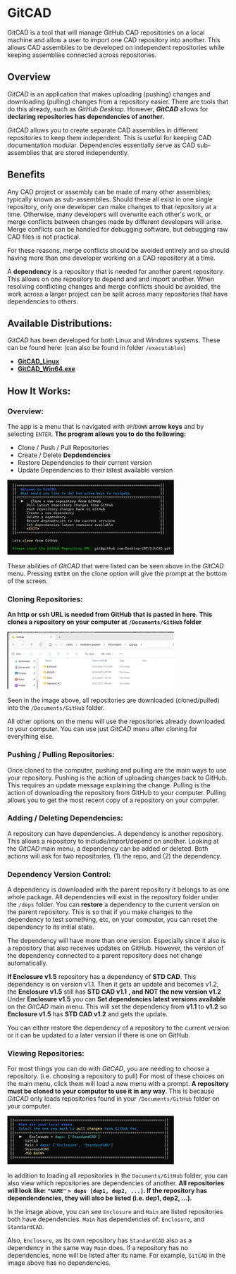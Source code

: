 # GitCAD 
GitCAD is a tool that will manage GitHub CAD repositories on a local machine and allow a user to import one CAD repository into another. This allows CAD assemblies to be developed on independent repositories while keeping assemblies connected across repositories.  

## Overview 
_GitCAD_ is an application that makes uploading (pushing) changes and downloading (pulling) changes from a repository easier. There are tools that do this already, such as _GitHub Desktop_. However, **_GitCAD_** allows for **declaring repositories has dependencies of another.** 

_GitCAD_ allows you to create separate CAD assemblies in different repositories to keep them independent. This is useful for keeping CAD documentation modular. Dependencies essentially serve as CAD sub-assemblies that are stored independently. 

## Benefits
Any CAD project or assembly can be made of many other assemblies; typically known as sub-assemblies. Should these all exist in one single repository, only one developer can make changes to that repository at a time. Otherwise, many developers will overwrite each other's work, or merge conflicts between changes made by different developers will arise. Merge conflicts can be handled for debugging software, but debugging raw CAD files is not practical. 

For these reasons, merge conflicts should be avoided entirely and so should having more than one developer working on a CAD repository at a time.

A **dependency** is a repository that is needed for another parent repository. This allows on one repository to depend and and import another. When resolving conflicting changes and merge conflicts should be avoided, the work across a larger project can be split across many repositories that have dependencies to others. 

## Available Distributions:
_GitCAD_ has been developed for both Linux and Windows systems. These can be found here: (can also be found in folder `/executables`)
- <a href="./executables/GitCAD_Linux"><strong>GitCAD_Linux</strong></a>
- <a href="./executables/GitCAD_Win64.exe"><strong>GitCAD_Win64.exe</strong></a>

## How It Works:
### Overview:
The app is a menu that is navigated with `UP`/`DOWN` **arrow keys** and by selecting `ENTER`. **The program allows you to do the following:**
- Clone / Push / Pull Repositories 
- Create / Delete **Depdendencies** 
- Restore Dependencies to their current version
- Update Dependencies to their latest available version

<div>
    <img style="margin: 0 auto; width: 75%;" alt="Image of GitCAD Main Menu" src="./assets/GitCAD_menu.png">
</div>

These abilities of _GitCAD_ that were listed can be seen above in the _GitCAD_ menu. Pressing `ENTER` on the clone option will give the prompt at the bottom of the screen. 

### Cloning Repositories:
**An http or ssh URL is needed from GitHub that is pasted in here. This clones a repository on your computer at `/Documents/GitHub` folder**

<div>
    <img style="width: 75%;" alt="GitHub Folder on your Computer" src="./assets/GitHub_folder.png">
</div>

Seen in the image above, all repositories are downloaded (cloned/pulled) into the `/Documents/GitHub` folder. 

All other options on the menu will use the repositories already downloaded to your computer. You can use just _GitCAD_ menu after cloning for everything else.

### Pushing / Pulling Repositories:
Once cloned to the computer, pushing and pulling are the main ways to use your repository. Pushing is the action of uploading changes back to GitHub. This requires an update message explaining the change. Pulling is the action of downloading the repository from GitHub to your computer. Pulling allows you to get the most recent copy of a repository on your computer. 

### Adding / Deleting Dependencies:
A repository can have dependencies. A dependency is another repository. This allows a repository to include/import/depend on another. Looking at the _GitCAD_ main menu, a dependency can be added or deleted. Both actions will ask for two repositories, (1) the repo, and (2) the dependency. 

### Dependency Version Control: 
A dependency is downloaded with the parent repository it belongs to as one whole package. All dependencies will exist in the repository folder under the `/deps` folder. You can **restore** a dependency to the current version on the parent repository. This is so that if you make changes to the dependency to test something, etc, on your computer, you can reset the dependency to its initial state. 

The dependency will have more than one version. Especially since it also is a repository that also receives updates on GitHub. However, the version of the dependency connected to a parent repository does not change automatically. 

**If Enclosure v1.5** repository has a dependency of **STD CAD**. This dependency is on version v1.1. Then it gets an update and becomes v1.2, the **Enclosure v1.5** still has **STD CAD v1.1** **, and NOT the new version v1.2** Under **Enclosure v1.5** you can **Set dependencies latest versions available** on the _GitCAD_ main menu. This will set the dependency from **v1.1** to **v1.2** so **Enclosure v1.5** has **STD CAD v1.2** and gets the update. 

You can either restore the dependency of a repository to the current version or it can be updated to a later version if there is one on GitHub. 

### Viewing Repositories:
For most things you can do with _GitCAD_, you are needing to choose a repository. (i.e. choosing a repository to pull) For most of these choices on the main menu, click them will load a new menu with a prompt. **A repository must be cloned to your computer to use it in any way**. This is because _GitCAD_ only loads repositories found in your `/Documents/GitHub` folder on your computer. 
<div>
    <img style="width: 75%" alt="GitCAD Pulling Repo Menu" src="./assets/GitCAD_deps_ex.png">
</div>

In addition to loading all repositories in the `Documents/GitHub` folder, you can also view which repositories are dependencies of another. **All repositories will look like: `"NAME"` `> deps [dep1, dep2, ...]`. If the repository has dependendencies, they will also be listed (i.e. dep1, dep2, ...).**

In the image above, you can see `Enclosure` and `Main` are listed repositories both have dependencies. `Main` has dependencies of: `Enclosure`, and `StandardCAD`. 

Also, `Enclosure`, as its own repository has `StandardCAD` also as a dependency in the same way `Main` does. If a repository has no dependencies, none will be listed after its name. For example, `GitCAD` in the image above has no dependencies. 

